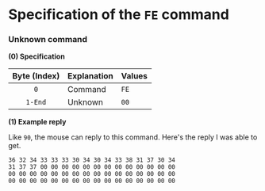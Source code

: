 # Specification of the `FE` command
### Unknown command

**(0) Specification**

Byte (Index) | Explanation | Values
:---: | --- | ---
`0` | Command | `FE`
`1-End` | Unknown | `00`

**(1) Example reply**

Like `90`, the mouse can reply to this command. Here's the reply I was able to get.
```
36 32 34 33 33 33 30 34 30 34 33 38 31 37 30 34
31 37 37 00 00 00 00 00 00 00 00 00 00 00 00 00
00 00 00 00 00 00 00 00 00 00 00 00 00 00 00 00
00 00 00 00 00 00 00 00 00 00 00 00 00 00 00 00
```
